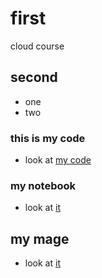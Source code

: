 # first
cloud course

## second
* one
* two

### this is my code
* look at [my code](https://gist.github.com/randaadelabdelaziz/e7366051d91acad88450a606388bd484)

### my notebook
* look at [it](https://gist.github.com/randaadelabdelaziz/a7292b68314ebe486e0482c2ba9757b1)

## my mage
* look at [it](![image](https://github.com/randaadelabdelaziz/first/assets/160606086/2568fb1f-14da-44a5-bb5e-d27de0f4f940))
